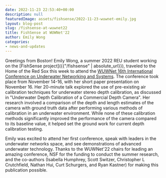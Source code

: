```yaml
---
date: 2022-11-23 22:53:40+00:00
description: null
featuredImage: assets/fishsense/2022-11-23-wuwnet-emily.jpg
layout: blog-post
slug: /fishsense-at-wuwnet22
title: FishSense at WUWNet'22
author: Emily Wong
categories:
- news-and-updates
---
```

Greetings from Boston! Emily Wong, a summer 2022 REU student working on the [FishSense project]({{"/fishsense" | absolute_url}}), traveled to the Home of the Red Sox this week to attend the [WUWNet 16th International Conference on Underwater Networking and Systems](https://wuwnet.acm.org/2022/). The conference took place from November 14-16, with her short paper presentation on November 16. Her 20-minute talk explored the use of pre-existing air calibration techniques for underwater stereo depth calibration, as discussed in "Underwater Depth Calibration of a Commercial Depth Camera". Her research involved a comparison of the depth and length estimates of the camera with ground truth data after performing various methods of calibration in an underwater environment. While none of these calibration methods significantly improved the performance of the camera compared to its baseline value, it helped set the ground work for current depth calibration testing.

Emily was excited to attend her first conference, speak with leaders in the underwater networks space, and see demonstrations of advanced underwater technology. Thanks to the WUWNet'22 chairs for leading an amazing conference, NSF for the funding to conduct the summer research, and the co-authors (Isabella Humphrey, Scott Switzer, Christopher L Crutchfield, Nathan Hui, Curt Schurgers, and Ryan Kastner) for making this publication possible.
